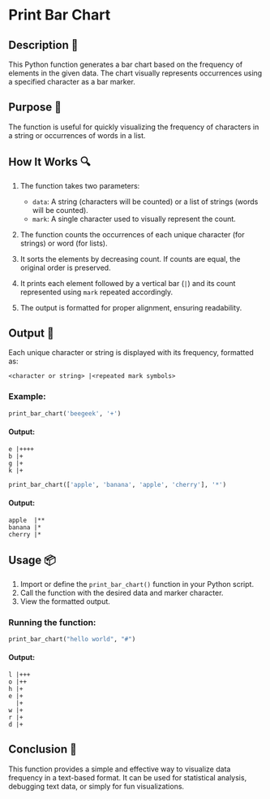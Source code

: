# Print Bar Chart

## Description 📝

This Python function generates a bar chart based on the frequency of elements in the given data.
The chart visually represents occurrences using a specified character as a bar marker.

## Purpose 🎯

The function is useful for quickly visualizing the frequency of characters in a string or occurrences of words in a list.

## How It Works 🔍

1. The function takes two parameters:

    - `data`: A string (characters will be counted) or a list of strings (words will be counted).
    - `mark`: A single character used to visually represent the count.

2. The function counts the occurrences of each unique character (for strings) or word (for lists).

3. It sorts the elements by decreasing count. If counts are equal, the original order is preserved.

4. It prints each element followed by a vertical bar (`|`) and its count represented using `mark` repeated accordingly.

5. The output is formatted for proper alignment, ensuring readability.

## Output 📜

Each unique character or string is displayed with its frequency, formatted as:

```
<character or string> |<repeated mark symbols>
```

### Example:

```python
print_bar_chart('beegeek', '+')
```

#### Output:

```
e |++++
b |+
g |+
k |+
```

```python
print_bar_chart(['apple', 'banana', 'apple', 'cherry'], '*')
```

#### Output:

```
apple  |**
banana |*
cherry |*
```

## Usage 📦

1. Import or define the `print_bar_chart()` function in your Python script.
2. Call the function with the desired data and marker character.
3. View the formatted output.

### Running the function:

```python
print_bar_chart("hello world", "#")
```

#### Output:

```
l |+++
o |++
h |+
e |+
  |+
w |+
r |+
d |+
```

## Conclusion 🚀

This function provides a simple and effective way to visualize data frequency in a text-based format.
It can be used for statistical analysis, debugging text data, or simply for fun visualizations.
